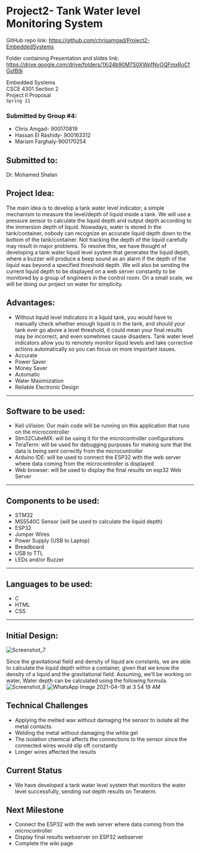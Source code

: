 # Project2- Tank Water level Monitoring System

GitHub repo link: 
https://github.com/chrisamgad/Project2-EmbeddedSystems

Folder containing Presentation and slides link:
https://drive.google.com/drive/folders/1Xi24b90M7S0XWpfNvOQFmxRoCfGsfB9i


Embedded Systems
<br/>
CSCE 4301 Section 2
<br/>
Project II Proposal
<br/>
`Spring 21`


### Submitted by Group #4:
* Chris Amgad- 900170819
* Hassan El Rashidy- 900163312
* Mariam Farghaly-900170254

## Submitted to:
Dr. Mohamed Shalan

## Project Idea:
The main idea is to develop a tank water level indicator, a simple mechanism to measure the level/depth of liquid inside a tank. We will use a pressure sensor to calculate the liquid depth and output depth according to the immersion depth of liquid. Nowadays, water is stored in the tank/container, nobody can recognize an accurate liquid depth down to the bottom of the tank/container. Not tracking the depth of the liquid carefully may result in major problems. To resolve this, we have thought of developing a tank water liquid level system that generates the liquid depth, where a buzzer will produce a beep sound as an alarm if the depth of the liquid was beyond a specified threshold depth. We will also be sending the current liquid depth to be displayed on a web server constantly to be monitored by a group of engineers in the control room. On a small scale, we will be doing our project on water for simplicity.

## Advantages:
* Without liquid level indicators in a liquid tank, you would have to manually check whether enough liquid is in the tank, and should your tank ever go above a level threshold, it could mean your final results may be incorrect, and even sometimes cause disasters. Tank water level indicators allow you to remotely monitor liquid levels and take corrective actions automatically so you can focus on more important issues.
* Accurate
* Power Saver
* Money Saver
* Automatic
* Water Maximization
* Reliable Electronic Design
***
 
## Software to be used:

* Keil uVision: Our main code will be running on this application that runs on the microcontroller
* Stm32CubeMX: will be using it for the microcontroller configurations 
* TeraTerm: will be used for debugging purposes for making sure that the data is being sent correctly from the microcontroller
* Arduino IDE: will be used to connect the ESP32 with the web server where data coming from the microcontroller is displayed
* Web browser: will be used to display the final results on esp32 Web Server

***

## Components to be used:

* STM32
* MS5540C Sensor (will be used to calculate the liquid depth)
* ESP32
* Jumper Wires
* Power Supply (USB to Laptop)
* Breadboard
* USB to TTL
* LEDs and/or Buzzer

***

## Languages to be used:
* C 
* HTML
* CSS

***

## Initial Design: 
![Screenshot_7](https://user-images.githubusercontent.com/42348385/115172829-554cd700-a0c6-11eb-97b2-e963fa8659d4.png)

Since the gravitational field and density of liquid are constants, we are able to calculate the liquid depth within a container, given that we know the density of a liquid and the gravitational field. Assuming, we’ll be working on water, Water depth can be calculated using the following formula. <br/>
![Screenshot_8](https://user-images.githubusercontent.com/42348385/115172917-7a414a00-a0c6-11eb-9a41-e3cb5a8d04bb.png)
![WhatsApp Image 2021-04-19 at 3 54 19 AM](https://user-images.githubusercontent.com/68485300/115169360-13b82e00-a0be-11eb-9ab1-f2e01174a4dd.jpeg)

## Technical Challenges
* Applying the melted wax without damaging the sensor to isolate all the metal contacts
* Welding the metal without damaging the white gel
* The isolation chemical affects the connections to the sensor since the connected wires would slip off constantly
* Longer wires affected the results
## Current Status
* We have developed a tank water level system that monitors the water level successfully, sending out depth results on Teraterm.

## Next Milestone
* Connect the ESP32 with the web server where data coming from the microcontroller
* Display final results webserver on ESP32 webserver
* Complete the wiki page
